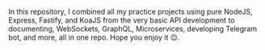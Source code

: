 In this repository, I combined all my practice projects using pure NodeJS, Express, Fastify, and KoaJS from the very basic API development to documenting, WebSockets, GraphQL, Microservices, developing Telegram bot, and more, all in one repo. Hope you enjoy it 😉.
